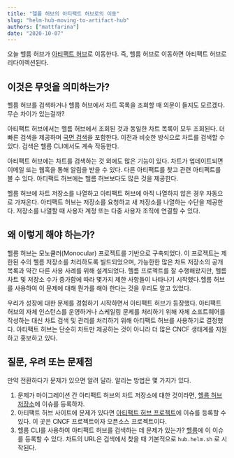 ```yaml
---
title: "헬름 허브의 아티팩트 허브로의 이동"
slug: "helm-hub-moving-to-artifact-hub"
authors: ["mattfarina"]
date: "2020-10-07"
---
```


오늘 헬름 허브가 [아티팩트 허브](https://artifacthub.io/)로 이동한다. 즉, 헬름 허브로 이동하면 아티팩트 허브로 리다이렉션된다.

## 이것은 무엇을 의미하는가?

헬름 허브를 검색하거나 헬름 허브에서 차트 목록을 조회할 때 의문이 들지도 모르겠다. 무슨 차이가 있는걸까? 

아티팩트 허브에서는 헬름 허브에서 조회된 것과 동일한 차트 목록이 모두 조회된다. 더 빠른 검색을 제공하며 [국면 검색](https://en.wikipedia.org/wiki/Faceted_search)을 포함한다. 이전과 비슷한 방식으로 차트를 검색할 수 있다. 검색은 헬름 CLI에서도 계속 작동한다.<!-- truncate -->

아티팩트 허브에는 차트를 검색하는 것 외에도 많은 기능이 있다. 차트가 업데이트되면 이메일 또는 웹훅을 통해 알림을 받을 수 있다. 다른 아티팩트를 찾고 관련 아티팩트를 볼 수 있다. 아티팩트 허브에는 헬름 허브보다도 많은 것을 제공한다.

헬름 허브에 차트 저장소를 나열하고 아티팩트 허브에 아직 나열하지 않은 경우 자동으로 가져온다. 아티팩트 허브는 저장소를 요청하고 새 저장소를 나열하는 수단을 제공한다. 저장소를 나열할 때 사용자 계정 또는 다중 사용자 조직에 연결할 수 있다.

## 왜 이렇게 해야 하는가?

헬름 허브는 모노큘러(Monocular) 프로젝트를 기반으로 구축되었다. 이 프로젝트는 제한된 수의 헬름 저장소를 처리하도록 빌드되었으며, 가능한한 많은 차트 저장소의 공개 목록과 약간 다른 사용 사례를 위해 설계되었다. 헬름 프로젝트를 잘 수행해왔지만, 헬름 차트 및 저장소 수가 증가함에 따라 몇가지 제한 사항들이 나타나기 시작했다.헬름 허브를 사용하여 이 문제에 대해 뭔가를 해야 한다는 것을 우리도 알고 있었다.

우리가 성장에 대한 문제를 경험하기 시작하면서 아티팩트 허브가 등장했다. 아티팩트 허브의 자체 인스턴스를 운영하거나 스케일링 문제를 처리하기 위해 자체 소프트웨어를 작성하는 대신 차트 검색 및 관리를 처리하기 위해 아티팩트 허브를 사용하기로 결정했다. 아티팩트 허브는 단순히 차트만 제공하는 것이 아니라 더 많은 CNCF 생태계를 지원하고 홍보하고 있다.

## 질문, 우려 또는 문제점

만약 전환하다가 문제가 있으면 알려 달라. 알리는 방법은 몇 가지가 있다.

1. 문제가 마이그레이션 간 아티팩트 허브의 차트 저장소에 대한 것이라면, [헬름 허브 저장소](https://github.com/helm/hub)에 이슈를 등록하자.
2. 아티팩트 허브 사이트에 문제가 있다면 [아티팩트 허브 프로젝트](https://github.com/artifacthub/hub)에 이슈를 등록할 수 있다. 이 곳은 CNCF 프로젝트이자 오픈소스 프로젝트이다.
3. 헬름 CLI를 사용하여 아티팩트 허브를 검색하는 데 문제가 있는가? [헬름](https://github.com/helm/helm)에 이 이슈를 등록할 수 있다. 차트의 URL은 검색에서 찾을 때 기본적으로 `hub.helm.sh` 로 시작된다.
